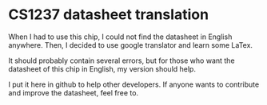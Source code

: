 # CS1237 datasheet translation

When I had to use this chip, I could not find the datasheet in English anywhere. 
Then, I decided to use google translator and learn some LaTex.

It should probably contain several errors, but for those who want the datasheet of this chip in English, my version should help.

I put it here in github to help other developers. If anyone wants to contribute and improve the datasheet, feel free to.
